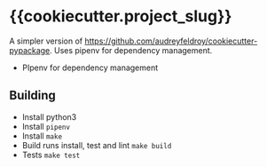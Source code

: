 # {{cookiecutter.project_slug}}

A simpler version of https://github.com/audreyfeldroy/cookiecutter-pypackage. Uses pipenv for dependency management.

- PIpenv for dependency management

## Building

- Install python3
- Install `pipenv`
- Install `make`
- Build runs install, test and lint `make build`
- Tests `make test`

